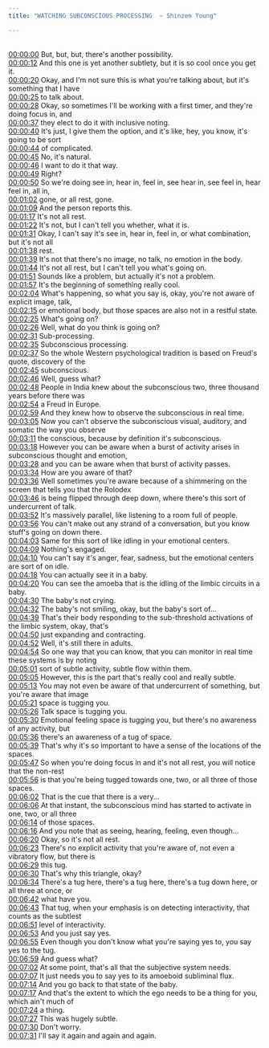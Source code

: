```yaml
---
title: "WATCHING SUBCONSCIOUS PROCESSING  ~ Shinzen Young"

---
```

<br>[00:00:00](https://www.youtube.com/watch?v=wcWUfIhToDw&t=0)   But, but, but, there's another possibility. 
<br>[00:00:12](https://www.youtube.com/watch?v=wcWUfIhToDw&t=12)   And this one is yet another subtlety, but it is so cool once you get it. 
<br>[00:00:20](https://www.youtube.com/watch?v=wcWUfIhToDw&t=20)   Okay, and I'm not sure this is what you're talking about, but it's something that I have 
<br>[00:00:25](https://www.youtube.com/watch?v=wcWUfIhToDw&t=25)   to talk about. 
<br>[00:00:28](https://www.youtube.com/watch?v=wcWUfIhToDw&t=28)   Okay, so sometimes I'll be working with a first timer, and they're doing focus in, and 
<br>[00:00:37](https://www.youtube.com/watch?v=wcWUfIhToDw&t=37)   they elect to do it with inclusive noting. 
<br>[00:00:40](https://www.youtube.com/watch?v=wcWUfIhToDw&t=40)   It's just, I give them the option, and it's like, hey, you know, it's going to be sort 
<br>[00:00:44](https://www.youtube.com/watch?v=wcWUfIhToDw&t=44)   of complicated. 
<br>[00:00:45](https://www.youtube.com/watch?v=wcWUfIhToDw&t=45)   No, it's natural. 
<br>[00:00:46](https://www.youtube.com/watch?v=wcWUfIhToDw&t=46)   I want to do it that way. 
<br>[00:00:49](https://www.youtube.com/watch?v=wcWUfIhToDw&t=49)   Right? 
<br>[00:00:50](https://www.youtube.com/watch?v=wcWUfIhToDw&t=50)   So we're doing see in, hear in, feel in, see hear in, see feel in, hear feel in, all in, 
<br>[00:01:02](https://www.youtube.com/watch?v=wcWUfIhToDw&t=62)   gone, or all rest, gone. 
<br>[00:01:09](https://www.youtube.com/watch?v=wcWUfIhToDw&t=69)   And the person reports this. 
<br>[00:01:17](https://www.youtube.com/watch?v=wcWUfIhToDw&t=77)   It's not all rest. 
<br>[00:01:22](https://www.youtube.com/watch?v=wcWUfIhToDw&t=82)   It's not, but I can't tell you whether, what it is. 
<br>[00:01:31](https://www.youtube.com/watch?v=wcWUfIhToDw&t=91)   Okay, I can't say it's see in, hear in, feel in, or what combination, but it's not all 
<br>[00:01:38](https://www.youtube.com/watch?v=wcWUfIhToDw&t=98)   rest. 
<br>[00:01:39](https://www.youtube.com/watch?v=wcWUfIhToDw&t=99)   It's not that there's no image, no talk, no emotion in the body. 
<br>[00:01:44](https://www.youtube.com/watch?v=wcWUfIhToDw&t=104)   It's not all rest, but I can't tell you what's going on. 
<br>[00:01:51](https://www.youtube.com/watch?v=wcWUfIhToDw&t=111)   Sounds like a problem, but actually it's not a problem. 
<br>[00:01:57](https://www.youtube.com/watch?v=wcWUfIhToDw&t=117)   It's the beginning of something really cool. 
<br>[00:02:04](https://www.youtube.com/watch?v=wcWUfIhToDw&t=124)   What's happening, so what you say is, okay, you're not aware of explicit image, talk, 
<br>[00:02:15](https://www.youtube.com/watch?v=wcWUfIhToDw&t=135)   or emotional body, but those spaces are also not in a restful state. 
<br>[00:02:25](https://www.youtube.com/watch?v=wcWUfIhToDw&t=145)   What's going on? 
<br>[00:02:26](https://www.youtube.com/watch?v=wcWUfIhToDw&t=146)   Well, what do you think is going on? 
<br>[00:02:31](https://www.youtube.com/watch?v=wcWUfIhToDw&t=151)   Sub-processing. 
<br>[00:02:35](https://www.youtube.com/watch?v=wcWUfIhToDw&t=155)   Subconscious processing. 
<br>[00:02:37](https://www.youtube.com/watch?v=wcWUfIhToDw&t=157)   So the whole Western psychological tradition is based on Freud's quote, discovery of the 
<br>[00:02:45](https://www.youtube.com/watch?v=wcWUfIhToDw&t=165)   subconscious. 
<br>[00:02:46](https://www.youtube.com/watch?v=wcWUfIhToDw&t=166)   Well, guess what? 
<br>[00:02:48](https://www.youtube.com/watch?v=wcWUfIhToDw&t=168)   People in India knew about the subconscious two, three thousand years before there was 
<br>[00:02:54](https://www.youtube.com/watch?v=wcWUfIhToDw&t=174)   a Freud in Europe. 
<br>[00:02:59](https://www.youtube.com/watch?v=wcWUfIhToDw&t=179)   And they knew how to observe the subconscious in real time. 
<br>[00:03:05](https://www.youtube.com/watch?v=wcWUfIhToDw&t=185)   Now you can't observe the subconscious visual, auditory, and somatic the way you observe 
<br>[00:03:11](https://www.youtube.com/watch?v=wcWUfIhToDw&t=191)   the conscious, because by definition it's subconscious. 
<br>[00:03:18](https://www.youtube.com/watch?v=wcWUfIhToDw&t=198)   However you can be aware when a burst of activity arises in subconscious thought and emotion, 
<br>[00:03:28](https://www.youtube.com/watch?v=wcWUfIhToDw&t=208)   and you can be aware when that burst of activity passes. 
<br>[00:03:34](https://www.youtube.com/watch?v=wcWUfIhToDw&t=214)   How are you aware of that? 
<br>[00:03:36](https://www.youtube.com/watch?v=wcWUfIhToDw&t=216)   Well sometimes you're aware because of a shimmering on the screen that tells you that the Rolodex 
<br>[00:03:46](https://www.youtube.com/watch?v=wcWUfIhToDw&t=226)   is being flipped through deep down, where there's this sort of undercurrent of talk. 
<br>[00:03:52](https://www.youtube.com/watch?v=wcWUfIhToDw&t=232)   It's massively parallel, like listening to a room full of people. 
<br>[00:03:56](https://www.youtube.com/watch?v=wcWUfIhToDw&t=236)   You can't make out any strand of a conversation, but you know stuff's going on down there. 
<br>[00:04:03](https://www.youtube.com/watch?v=wcWUfIhToDw&t=243)   Same for this sort of like idling in your emotional centers. 
<br>[00:04:09](https://www.youtube.com/watch?v=wcWUfIhToDw&t=249)   Nothing's engaged. 
<br>[00:04:10](https://www.youtube.com/watch?v=wcWUfIhToDw&t=250)   You can't say it's anger, fear, sadness, but the emotional centers are sort of on idle. 
<br>[00:04:18](https://www.youtube.com/watch?v=wcWUfIhToDw&t=258)   You can actually see it in a baby. 
<br>[00:04:20](https://www.youtube.com/watch?v=wcWUfIhToDw&t=260)   You can see the amoeba that is the idling of the limbic circuits in a baby. 
<br>[00:04:30](https://www.youtube.com/watch?v=wcWUfIhToDw&t=270)   The baby's not crying. 
<br>[00:04:32](https://www.youtube.com/watch?v=wcWUfIhToDw&t=272)   The baby's not smiling, okay, but the baby's sort of... 
<br>[00:04:39](https://www.youtube.com/watch?v=wcWUfIhToDw&t=279)   That's their body responding to the sub-threshold activations of the limbic system, okay, that's 
<br>[00:04:50](https://www.youtube.com/watch?v=wcWUfIhToDw&t=290)   just expanding and contracting. 
<br>[00:04:52](https://www.youtube.com/watch?v=wcWUfIhToDw&t=292)   Well, it's still there in adults. 
<br>[00:04:54](https://www.youtube.com/watch?v=wcWUfIhToDw&t=294)   So one way that you can know, that you can monitor in real time these systems is by noting 
<br>[00:05:01](https://www.youtube.com/watch?v=wcWUfIhToDw&t=301)   sort of subtle activity, subtle flow within them. 
<br>[00:05:05](https://www.youtube.com/watch?v=wcWUfIhToDw&t=305)   However, this is the part that's really cool and really subtle. 
<br>[00:05:13](https://www.youtube.com/watch?v=wcWUfIhToDw&t=313)   You may not even be aware of that undercurrent of something, but you're aware that image 
<br>[00:05:21](https://www.youtube.com/watch?v=wcWUfIhToDw&t=321)   space is tugging you. 
<br>[00:05:26](https://www.youtube.com/watch?v=wcWUfIhToDw&t=326)   Talk space is tugging you. 
<br>[00:05:30](https://www.youtube.com/watch?v=wcWUfIhToDw&t=330)   Emotional feeling space is tugging you, but there's no awareness of any activity, but 
<br>[00:05:36](https://www.youtube.com/watch?v=wcWUfIhToDw&t=336)   there's an awareness of a tug of space. 
<br>[00:05:39](https://www.youtube.com/watch?v=wcWUfIhToDw&t=339)   That's why it's so important to have a sense of the locations of the spaces. 
<br>[00:05:47](https://www.youtube.com/watch?v=wcWUfIhToDw&t=347)   So when you're doing focus in and it's not all rest, you will notice that the non-rest 
<br>[00:05:56](https://www.youtube.com/watch?v=wcWUfIhToDw&t=356)   is that you're being tugged towards one, two, or all three of those spaces. 
<br>[00:06:02](https://www.youtube.com/watch?v=wcWUfIhToDw&t=362)   That is the cue that there is a very... 
<br>[00:06:06](https://www.youtube.com/watch?v=wcWUfIhToDw&t=366)   At that instant, the subconscious mind has started to activate in one, two, or all three 
<br>[00:06:14](https://www.youtube.com/watch?v=wcWUfIhToDw&t=374)   of those spaces. 
<br>[00:06:16](https://www.youtube.com/watch?v=wcWUfIhToDw&t=376)   And you note that as seeing, hearing, feeling, even though... 
<br>[00:06:20](https://www.youtube.com/watch?v=wcWUfIhToDw&t=380)   Okay, so it's not all rest. 
<br>[00:06:23](https://www.youtube.com/watch?v=wcWUfIhToDw&t=383)   There's no explicit activity that you're aware of, not even a vibratory flow, but there is 
<br>[00:06:29](https://www.youtube.com/watch?v=wcWUfIhToDw&t=389)   this tug. 
<br>[00:06:30](https://www.youtube.com/watch?v=wcWUfIhToDw&t=390)   That's why this triangle, okay? 
<br>[00:06:34](https://www.youtube.com/watch?v=wcWUfIhToDw&t=394)   There's a tug here, there's a tug here, there's a tug down here, or all three at once, or 
<br>[00:06:42](https://www.youtube.com/watch?v=wcWUfIhToDw&t=402)   what have you. 
<br>[00:06:43](https://www.youtube.com/watch?v=wcWUfIhToDw&t=403)   That tug, when your emphasis is on detecting interactivity, that counts as the subtlest 
<br>[00:06:51](https://www.youtube.com/watch?v=wcWUfIhToDw&t=411)   level of interactivity. 
<br>[00:06:53](https://www.youtube.com/watch?v=wcWUfIhToDw&t=413)   And you just say yes. 
<br>[00:06:55](https://www.youtube.com/watch?v=wcWUfIhToDw&t=415)   Even though you don't know what you're saying yes to, you say yes to the tug. 
<br>[00:06:59](https://www.youtube.com/watch?v=wcWUfIhToDw&t=419)   And guess what? 
<br>[00:07:02](https://www.youtube.com/watch?v=wcWUfIhToDw&t=422)   At some point, that's all that the subjective system needs. 
<br>[00:07:07](https://www.youtube.com/watch?v=wcWUfIhToDw&t=427)   It just needs you to say yes to its amoeboid subliminal flux. 
<br>[00:07:14](https://www.youtube.com/watch?v=wcWUfIhToDw&t=434)   And you go back to that state of the baby. 
<br>[00:07:17](https://www.youtube.com/watch?v=wcWUfIhToDw&t=437)   And that's the extent to which the ego needs to be a thing for you, which ain't much of 
<br>[00:07:24](https://www.youtube.com/watch?v=wcWUfIhToDw&t=444)   a thing. 
<br>[00:07:27](https://www.youtube.com/watch?v=wcWUfIhToDw&t=447)   This was hugely subtle. 
<br>[00:07:30](https://www.youtube.com/watch?v=wcWUfIhToDw&t=450)   Don't worry. 
<br>[00:07:31](https://www.youtube.com/watch?v=wcWUfIhToDw&t=451)   I'll say it again and again and again. 
<br>